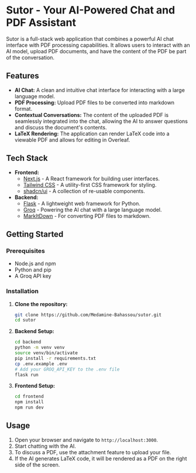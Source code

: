 # Sutor - Your AI-Powered Chat and PDF Assistant

Sutor is a full-stack web application that combines a powerful AI chat interface with PDF processing capabilities. It allows users to interact with an AI model, upload PDF documents, and have the content of the PDF be part of the conversation.

## Features

- **AI Chat:** A clean and intuitive chat interface for interacting with a large language model.
- **PDF Processing:** Upload PDF files to be converted into markdown format.
- **Contextual Conversations:** The content of the uploaded PDF is seamlessly integrated into the chat, allowing the AI to answer questions and discuss the document's contents.
- **LaTeX Rendering:** The application can render LaTeX code into a viewable PDF and allows for editing in Overleaf.

## Tech Stack

- **Frontend:**
  - [Next.js](https://nextjs.org/) - A React framework for building user interfaces.
  - [Tailwind CSS](https://tailwindcss.com/) - A utility-first CSS framework for styling.
  - [shadcn/ui](https://ui.shadcn.com/) - A collection of re-usable components.
- **Backend:**
  - [Flask](https://flask.palletsprojects.com/) - A lightweight web framework for Python.
  - [Groq](https://groq.com/) - Powering the AI chat with a large language model.
  - [MarkItDown](https://github.com/dev-med/markitdown) - For converting PDF files to markdown.

## Getting Started

### Prerequisites

- Node.js and npm
- Python and pip
- A Groq API key

### Installation

1. **Clone the repository:**
   ```bash
   git clone https://github.com/Medamine-Bahassou/sutor.git
   cd sutor
   ```

2. **Backend Setup:**
   ```bash
   cd backend
   python -m venv venv
   source venv/bin/activate
   pip install -r requirements.txt
   cp .env.example .env
   # Add your GROQ_API_KEY to the .env file
   flask run
   ```

3. **Frontend Setup:**
   ```bash
   cd frontend
   npm install
   npm run dev
   ```

## Usage

1. Open your browser and navigate to `http://localhost:3000`.
2. Start chatting with the AI.
3. To discuss a PDF, use the attachment feature to upload your file.
4. If the AI generates LaTeX code, it will be rendered as a PDF on the right side of the screen.
